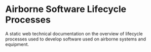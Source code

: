 # Airborne Software Lifecycle Processes
A static web technical documentation on the overview of lifecycle processes used to develop software used on airborne systems and equipment.
